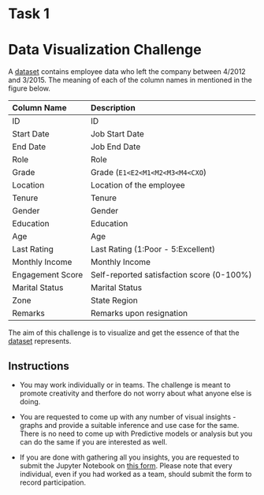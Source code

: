 # Task 1
# Data Visualization Challenge

A [dataset](/Task_1/data/data.csv) contains employee data who left the company between 4/2012 and 3/2015. The meaning of each of the column names in mentioned in the figure below.

| Column Name | Description |
| :---------- | :---------- |
| ID | ID |
| Start Date | Job Start Date |
| End Date | Job End Date | 
| Role | Role |
| Grade | Grade (`E1<E2<M1<M2<M3<M4<CXO`) |
| Location | Location of the employee |
| Tenure | Tenure |
| Gender | Gender |
| Education | Education |
| Age | Age |
| Last Rating | Last Rating (1:Poor - 5:Excellent) |
| Monthly Income | Monthly Income |
| Engagement Score | Self-reported satisfaction score (0-100%) |
| Marital Status | Marital Status |
| Zone | State Region |
| Remarks | Remarks upon resignation |

The aim of this challenge is to visualize and get the essence of that the [dataset](/Task_1/data/data.csv) represents.

## Instructions

- You may work individually or in teams. The challenge is meant to promote creativity and therfore do not worry about what anyone else is doing. 

- You are requested to come up with any number of visual insights - graphs and provide a suitable inference and use case for the same. There is no need to come up with Predictive models or analysis but you can do the same if you are interested as well.

- If you are done with gathering all you insights, you are requested to submit the Jupyter Notebook on [this form](https://forms.gle/i744uycdRUvPxn976). Please note that every individual, even if you had worked as a team, should submit the form to record participation.